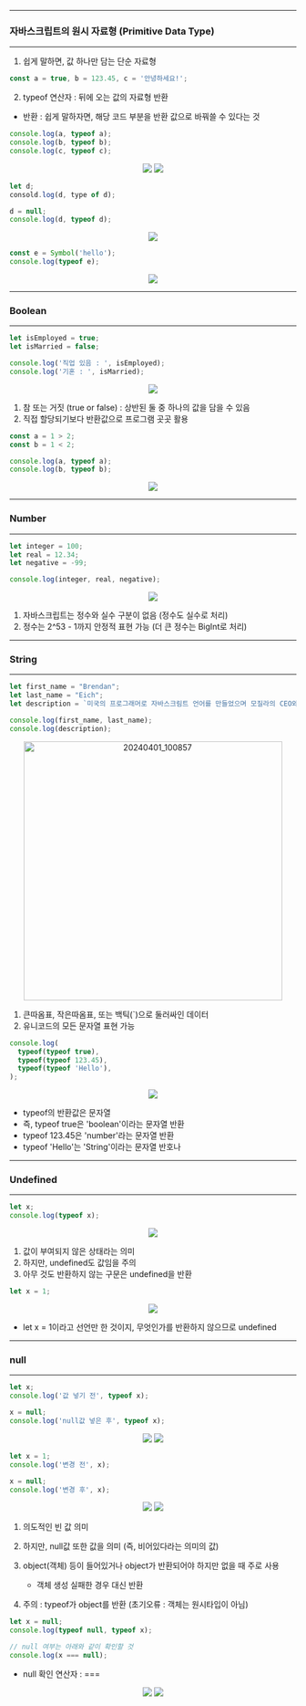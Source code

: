 -----
### 자바스크립트의 원시 자료형 (Primitive Data Type)
-----
1. 쉽게 말하면, 값 하나만 담는 단순 자료형
```js
const a = true, b = 123.45, c = '안녕하세요!';
````

2. typeof 연산자 : 뒤에 오는 값의 자료형 반환
  - 반환 : 쉽게 말하자면, 해당 코드 부분을 반환 값으로 바꿔쓸 수 있다는 것
```js
console.log(a, typeof a);
console.log(b, typeof b);
console.log(c, typeof c);
```
<div align="center">
<img src="https://github.com/sooyounghan/Web/assets/34672301/76f1332f-8d57-4fc8-a2f3-b3550f8ede92">
<img src="https://github.com/sooyounghan/Web/assets/34672301/746f88f3-8b50-4703-ba2c-eb162fc1cad2">
</div>

```js
let d;
consold.log(d, type of d);
```
```js
d = null;
console.log(d, typeof d);
```
<div align="center">
<img src="https://github.com/sooyounghan/Web/assets/34672301/8c32b75f-7a3d-4525-bed7-27bf613c5bd4">
</div>

```js
const e = Symbol('hello');
console.log(typeof e);
```
<div align="center">
<img src="https://github.com/sooyounghan/Web/assets/34672301/e3ea85e7-be6c-4b4e-94bd-faec5eeb5724">
</div>

-----
### Boolean
-----
```js
let isEmployed = true;
let isMarried = false;

console.log('직업 있음 : ', isEmployed);
console.log('기혼 : ', isMarried);
```
<div align="center">
<img src="https://github.com/sooyounghan/Web/assets/34672301/3984082b-753e-4be4-9305-f2faa0e81118">
</div>

1. 참 또는 거짓 (true or false) : 상반된 둘 중 하나의 값을 담을 수 있음
2. 직접 할당되기보다 반환값으로 프로그램 곳곳 활용

```js
const a = 1 > 2;
const b = 1 < 2;

console.log(a, typeof a);
console.log(b, typeof b);
```
<div align="center">
<img src="https://github.com/sooyounghan/Web/assets/34672301/446aa078-4cb6-4487-aca7-95a3771435e2">
</div>

-----
### Number
-----
```js
let integer = 100;
let real = 12.34;
let negative = -99;

console.log(integer, real, negative);
```
<div align="center">
<img src="https://github.com/sooyounghan/Web/assets/34672301/d2b6d8d5-4826-48e2-801f-59abf6c3ce13">
</div>

1. 자바스크립트는 정수와 실수 구분이 없음 (정수도 실수로 처리)
2. 정수는 2^53 - 1까지 안정적 표현 가능 (더 큰 정수는 BigInt로 처리)

-----
### String
-----
```js
let first_name = "Brendan";
let last_name = "Eich";
let description = `미국의 프로그래머로 자바스크림트 언어를 만들었으며 모질라의 CEO와 CTO를 역임했다.`;

console.log(first_name, last_name);
console.log(description);
```
<div align="center">
<img width="454" alt="20240401_100857" src="https://github.com/sooyounghan/Web/assets/34672301/9e78cc9e-d191-4bff-85c4-0fe2af5d750c">
</div>

1. 큰따옴표, 작은따옴표, 또는 백틱(`)으로 둘러싸인 데이터
2. 유니코드의 모든 문자열 표현 가능

```js
console.log(
  typeof(typeof true),
  typeof(typeof 123.45),
  typeof(typeof 'Hello'),
);
```
<div align="center">
<img src="https://github.com/sooyounghan/Web/assets/34672301/9ad761c3-1085-4e74-b28f-977e897d8e56">
</div>

  - typeof의 반환값은 문자열
  - 즉, typeof true은 'boolean'이라는 문자열 반환
  - typeof 123.45은 'number'라는 문자열 반환
  - typeof 'Hello'는 'String'이라는 문자열 반호나
    
-----
### Undefined
-----
```js
let x;
console.log(typeof x);
```
<div align="center">
<img src="https://github.com/sooyounghan/Web/assets/34672301/fe6eda36-cf4e-4e20-ad83-686ccfa3ce9d">
</div>

1. 값이 부여되지 않은 상태라는 의미
2. 하지만, undefined도 값임을 주의
3. 아무 것도 반환하지 않는 구문은 undefined을 반환
```js
let x = 1;
```
<div align="center">
<img src="https://github.com/sooyounghan/Web/assets/34672301/40da54df-351d-4cb7-bee8-5f6a98440da0">
</div>

  - let x = 1이라고 선언만 한 것이지, 무엇인가를 반환하지 않으므로 undefined

-----
### null
-----
```js
let x;
console.log('값 넣기 전', typeof x);

x = null;
console.log('null값 넣은 후', typeof x);
```
<div align="center">
<img src="https://github.com/sooyounghan/Web/assets/34672301/89cbc600-23aa-4d62-8640-2d8da72afe60">
<img src="https://github.com/sooyounghan/Web/assets/34672301/515fa0b3-dd03-4251-8c3d-a626c44e2180">
</div>

```js
let x = 1;
console.log('변경 전', x);

x = null;
console.log('변경 후', x);
```
<div align="center">
<img src="https://github.com/sooyounghan/Web/assets/34672301/0fc270da-eea9-47f7-8e78-bb042e8231d3">
<img src="https://github.com/sooyounghan/Web/assets/34672301/59165dcc-8a98-4053-b3df-61d228a7aa9e">
</div>

1. 의도적인 빈 값 의미
2. 하지만, null값 또한 값을 의미 (즉, 비어있다라는 의미의 값)
3. object(객체) 등이 들어있거나 object가 반환되어야 하지만 없을 때 주로 사용
   - 객체 생성 실패한 경우 대신 반환

4. 주의 : typeof가 object를 반환 (초기오류 : 객체는 원시타입이 아님)
```js
let x = null;
console.log(typeof null, typeof x);

// null 여부는 아래와 같이 확인할 것
console.log(x === null);
```
  - null 확인 연산자 : ===
<div align="center">
<img src="https://github.com/sooyounghan/Web/assets/34672301/7238c71f-3263-4294-9a08-3c12cf086bce">
<img src="https://github.com/sooyounghan/Web/assets/34672301/551a4213-9ec4-4469-bf76-52ca850a7f72">
</div>
